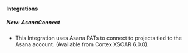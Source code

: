 
#### Integrations
##### New: AsanaConnect
- This Integration uses Asana PATs to connect to projects tied to the Asana account. (Available from Cortex XSOAR 6.0.0).
